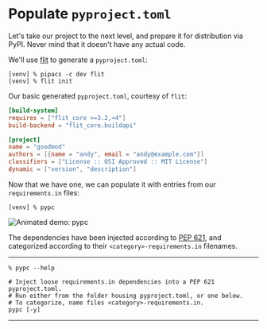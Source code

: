 # Populate `pyproject.toml`

Let's take our project to the next level,
and prepare it for distribution via PyPI.
Never mind that it doesn't have any actual code.

We'll use
[flit](https://github.com/takluyver/flit)
to generate a `pyproject.toml`:

```console
[venv] % pipacs -c dev flit
[venv] % flit init
```

Our basic generated `pyproject.toml`, courtesy of `flit`:

```toml
[build-system]
requires = ["flit_core >=3.2,<4"]
build-backend = "flit_core.buildapi"

[project]
name = "goodmod"
authors = [{name = "andy", email = "andy@example.com"}]
classifiers = ["License :: OSI Approved :: MIT License"]
dynamic = ["version", "description"]
```

Now that we have one,
we can populate it with entries from our `requirements.in` files:

```console
[venv] % pypc
```

![Animated demo: pypc](https://gist.github.com/AndydeCleyre/c8cad3380bd475706815969b07733a55/raw/5a4b327bf699819c96c8126de4ef60546c5cccea/pypc_demo.svg?sanitize=true)

The dependencies have been injected according to
[PEP 621](https://www.python.org/dev/peps/pep-0621/),
and categorized according to their `<category>-requirements.in` filenames.

---

```console
% pypc --help
```
```shell
# Inject loose requirements.in dependencies into a PEP 621 pyproject.toml.
# Run either from the folder housing pyproject.toml, or one below.
# To categorize, name files <category>-requirements.in.
pypc [-y]
```

---
